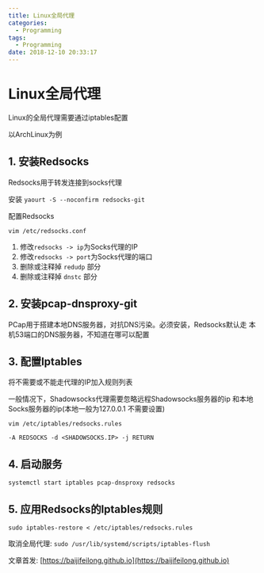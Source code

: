 ```yaml
---
title: Linux全局代理
categories:
  - Programming
tags:
  - Programming
date: 2018-12-10 20:33:17
---
```


# Linux全局代理

Linux的全局代理需要通过iptables配置

以ArchLinux为例

## 1. 安装Redsocks

Redsocks用于转发连接到socks代理

安装 `yaourt -S --noconfirm redsocks-git`

配置Redsocks

`vim /etc/redsocks.conf`

1. 修改`redsocks -> ip`为Socks代理的IP
2. 修改`redsocks -> port`为Socks代理的端口
3. 删除或注释掉 `redudp` 部分
4. 删除或注释掉 `dnstc` 部分

## 2. 安装pcap-dnsproxy-git

PCap用于搭建本地DNS服务器，对抗DNS污染。必须安装，Redsocks默认走
本机53端口的DNS服务器，不知道在哪可以配置

## 3. 配置Iptables

将不需要或不能走代理的IP加入规则列表

一般情况下，Shadowsocks代理需要忽略远程Shadowsocks服务器的ip
和本地Socks服务器的ip(本地一般为127.0.0.1 不需要设置)

`vim /etc/iptables/redsocks.rules`

`-A REDSOCKS -d <SHADOWSOCKS.IP> -j RETURN`

## 4. 启动服务

`systemctl start iptables pcap-dnsproxy redsocks`

## 5. 应用Redsocks的Iptables规则

`sudo iptables-restore < /etc/iptables/redsocks.rules`

取消全局代理: `sudo /usr/lib/systemd/scripts/iptables-flush`

文章首发: [https://baijifeilong.github.io](https://baijifeilong.github.io)
